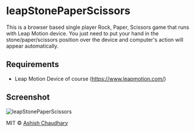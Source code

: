 # leapStonePaperScissors

This is a browser based single player Rock, Paper, Scissors game that runs with Leap Motion device.
You just need to put your hand in the stone/paper/scissors position over the device and computer's action will appear automatically.

## Requirements
* Leap Motion Device of course (https://www.leapmotion.com/)

## Screenshot

![leapStonePaperScissors](http://i.imgur.com/qgWA9TJ.png)

MIT © [Ashish Chaudhary](https://github.com/yankee101)

